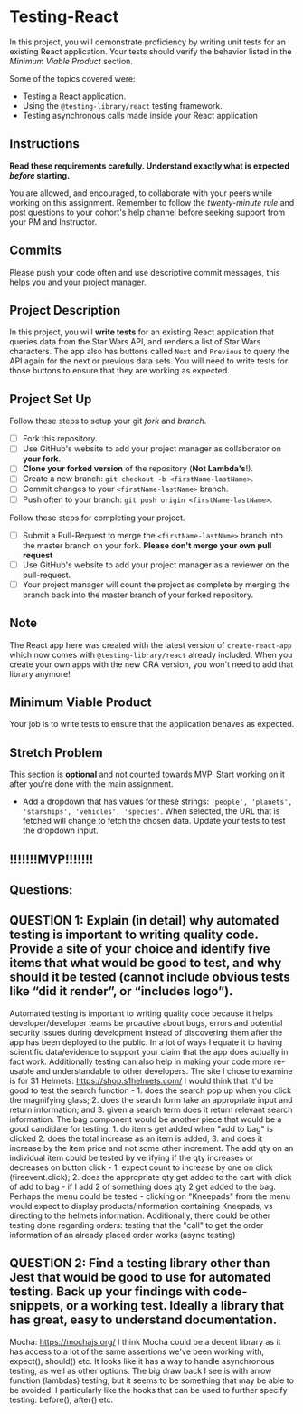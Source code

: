 # Testing-React

In this project, you will demonstrate proficiency by writing unit tests for an existing React application. Your tests should verify the behavior listed in the _Minimum Viable Product_ section.

Some of the topics covered were:

- Testing a React application.
- Using the `@testing-library/react` testing framework.
- Testing asynchronous calls made inside your React application

## Instructions

**Read these requirements carefully. Understand exactly what is expected _before_ starting.**

You are allowed, and encouraged, to collaborate with your peers while working on this assignment. Remember to follow the _twenty-minute rule_ and post questions to your cohort's help channel before seeking support from your PM and Instructor.

## Commits

Please push your code often and use descriptive commit messages, this helps you and your project manager.

## Project Description

In this project, you will **write tests** for an existing React application that queries data from the Star Wars API, and renders a list of Star Wars characters. The app also has buttons called `Next` and `Previous` to query the API again for the next or previous data sets. You will need to write tests for those buttons to ensure that they are working as expected.

## Project Set Up

Follow these steps to setup your git _fork_ and _branch_.

- [ ] Fork this repository.
- [ ] Use GitHub's website to add your project manager as collaborator on **your fork**.
- [ ] **Clone your forked version** of the repository (**Not Lambda's**!).
- [ ] Create a new branch: `git checkout -b <firstName-lastName>`.
- [ ] Commit changes to your `<firstName-lastName>` branch.
- [ ] Push often to your branch: `git push origin <firstName-lastName>`.

Follow these steps for completing your project.

- [ ] Submit a Pull-Request to merge the `<firstName-lastName>` branch into the master branch on your fork. **Please don't merge your own pull request**
- [ ] Use GitHub's website to add your project manager as a reviewer on the pull-request.
- [ ] Your project manager will count the project as complete by merging the branch back into the master branch of your forked repository.

## Note

The React app here was created with the latest version of `create-react-app` which now comes with `@testing-library/react` already included. When you create your own apps with the new CRA version, you won't need to add that library anymore!

## Minimum Viable Product

Your job is to write tests to ensure that the application behaves as expected.

## Stretch Problem

This section is **optional** and not counted towards MVP. Start working on it after you're done with the main assignment.

- Add a dropdown that has values for these strings: `'people', 'planets', 'starships', 'vehicles', 'species'`. When selected, the URL that is fetched will change to fetch the chosen data. Update your tests to test the dropdown input.





## !!!!!!!MVP!!!!!!!
## Questions:

## QUESTION 1: Explain (in detail) why automated testing is important to writing quality code. Provide a site of your choice and identify five items that what would be good to test, and why should it be tested (cannot include obvious tests like “did it render”, or “includes logo”). 
Automated testing is important to writing quality code because it helps developer/developer teams be proactive about bugs, errors and potential security issues during development instead of discovering them after the app has been deployed to the public. In a lot of ways I equate it to having scientific data/evidence to support your claim that the app does actually in fact work. Additionally testing can also help in making your code more re-usable and understandable to other developers.
The site I chose to examine is for S1 Helmets:
https://shop.s1helmets.com/
I would think that it'd be good to test the search function - 1. does the search pop up when you click the magnifying glass; 2. does the search form take an appropriate input and return information; and 3. given a search term does it return relevant search information.
The bag component would be another piece that would be a good candidate for testing: 1. do items get added when "add to bag" is clicked 2. does the total increase as an item is added, 3. and does it increase by the item price and not some other increment.
The add qty on an individual item could be tested by verifying if the qty increases or decreases on button click - 1. expect count to increase by one on click (fireevent.click); 2. does the appropriate qty get added to the cart with click of add to bag - if I add 2 of something does qty 2 get added to the bag.
Perhaps the menu could be tested - clicking on "Kneepads" from the menu would expect to display products/information containing Kneepads, vs directing to the helmets information.
Additionally, there could be other testing done regarding orders: testing that the "call" to get the order information of an already placed order works (async testing)


## QUESTION 2: Find a testing library other than Jest that would be good to use for automated testing. Back up your findings with code-snippets, or a working test. Ideally a library that has great, easy to understand documentation.
Mocha: https://mochajs.org/
I think Mocha could be a decent library as it has access to a lot of the same assertions we've been working with, expect(), should() etc.
It looks like it has a way to handle asynchronous testing, as well as other options. The big draw back I see is with arrow function (lambdas) testing, but it seems to be something that may be able to be avoided. I particularly like the hooks that can be used to further specify testing: before(), after() etc.